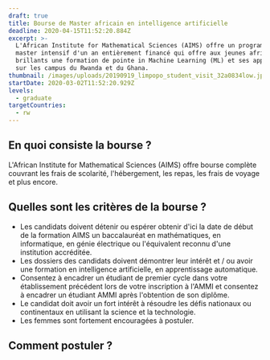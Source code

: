 ```yaml
---
draft: true
title: Bourse de Master africain en intelligence artificielle
deadline: 2020-04-15T11:52:20.884Z
excerpt: >-
  L'African Institute for Mathematical Sciences (AIMS) offre un programme de
  master intensif d'un an entièrement financé qui offre aux jeunes africains
  brillants une formation de pointe in Machine Learning (ML) et ses applications
  sur les campus du Rwanda et du Ghana.
thumbnail: /images/uploads/20190919_limpopo_student_visit_32a0834low.jpg
startDate: 2020-03-02T11:52:20.929Z
levels:
  - graduate
targetCountries:
  - rw
---
```

## En quoi consiste la bourse ?

L'African Institute for Mathematical Sciences (AIMS) offre bourse complète couvrant les frais de scolarité, l'hébergement, les repas, les frais de voyage et plus encore.

## Quelles sont les critères de la bourse ?

* Les candidats doivent détenir ou espérer obtenir d'ici la date de début de la formation AIMS un baccalauréat en mathématiques, en informatique, en génie électrique ou l'équivalent reconnu d'une institution accréditée.
* Les dossiers des candidats doivent démontrer leur intérêt et / ou avoir une formation en intelligence artificielle, en apprentissage automatique.
* Consentez à encadrer un étudiant de premier cycle dans votre établissement précédent lors de votre inscription à l'AMMI et consentez à encadrer un étudiant AMMI après l'obtention de son diplôme.
* Le candidat doit avoir un fort intérêt à résoudre les défis nationaux ou continentaux en utilisant la science et la technologie.
* Les femmes sont fortement encouragées à postuler.

## Comment postuler ?
